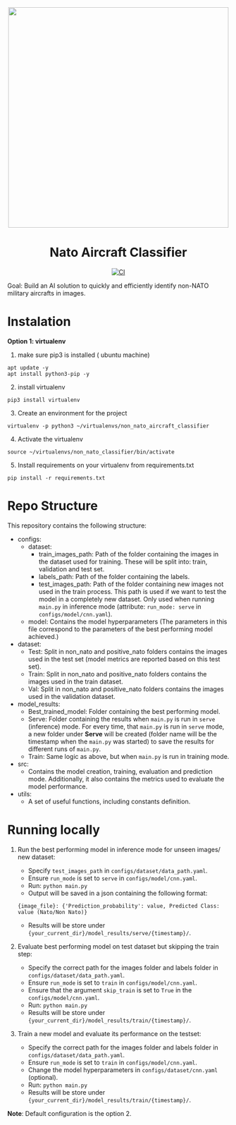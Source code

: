 <div align="center">
<img src="https://user-images.githubusercontent.com/48527899/189754894-7abb97a1-d9d7-466e-ba2e-963ec3e13a2f.jpeg" width="500px"/><br/>

# Nato Aircraft Classifier
[![CI](https://github.com/dmatgol/nato-ac-classifier/actions/workflows/main.yml/badge.svg)](https://github.com/dmatgol/nato-ac-classifier/actions/workflows/main.yml)
</div>

Goal: Build an AI solution to quickly and efficiently identify non-NATO military aircrafts in images.

# Instalation

**Option 1: virtualenv**
1. make sure pip3 is installed ( ubuntu machine)
```
apt update -y
apt install python3-pip -y
```
2. install virtualenv
```
pip3 install virtualenv
```
3. Create an environment for the project
```
virtualenv -p python3 ~/virtualenvs/non_nato_aircraft_classifier
```
4. Activate the virtualenv
```
source ~/virtualenvs/non_nato_classifier/bin/activate
```
5. Install requirements on your virtualenv from requirements.txt
```
pip install -r requirements.txt
```

# Repo Structure

This repository contains the following structure:
 - configs:
    - dataset:
        - train_images_path: Path of the folder containing the images in the dataset used for training. These will be split into: train, validation and test set. 
        - labels_path: Path of the folder containing the labels.
        - test_images_path: Path of the folder containing new images not used in the train process. This path is used if we want to test the model in a completely new dataset. Only used when running `main.py` in inference mode (attribute: `run_mode: serve` in `configs/model/cnn.yaml`).
    - model: Contains the model hyperparameters (The parameters in this file correspond to the parameters of the best performing model achieved.)
- dataset:
    - Test: Split in non_nato and positive_nato folders contains the images used in the test set (model metrics are reported based on this test set).
    - Train: Split in non_nato and positive_nato folders contains the images used in the train dataset.
    - Val: Split in non_nato and positive_nato folders contains the images used in the validation dataset.
- model_results:
    - Best_trained_model: Folder containing the best performing model.
    - Serve: Folder containing the results when ```main.py``` is run in `serve` (inference) mode. For every time, that ```main.py``` is run in `serve` mode, a new folder under **Serve**  will be created (folder name will be the timestamp when the `main.py` was started) to save the results for different runs of `main.py`.
    - Train: Same logic as above, but when `main.py` is run in training mode.
- src: 
    - Contains the model creation, training, evaluation and prediction mode. Additionally, it also contains the metrics used to evaluate the model performance.
- utils:
    - A set of useful functions, including constants definition.

# Running locally

1. Run the best performing model in inference mode for unseen images/ new dataset:
    - Specify `test_images_path` in `configs/dataset/data_path.yaml`.
    - Ensure `run_mode` is set to `serve` in `configs/model/cnn.yaml`.
    - Run:
    ```python main.py```
    - Output will be saved in a json containing the following format:
    ```
    {image_file}: {'Prediction_probability': value, Predicted Class: value (Nato/Non Nato)}
    ```
    - Results will be store under `{your_current_dir}/model_results/serve/{timestamp}/`.
2. Evaluate best performing model on test dataset but skipping the train step:
    - Specify the correct path for the images folder and labels folder in `configs/dataset/data_path.yaml`.
    - Ensure `run_mode` is set to `train` in `configs/model/cnn.yaml`.
    - Ensure that the argument `skip_train` is set to `True` in the `configs/model/cnn.yaml`.
    - Run:
    ```python main.py```
    - Results will be store under `{your_current_dir}/model_results/train/{timestamp}/`.

3. Train a new model and evaluate its performance on the testset:
    - Specify the correct path for the images folder and labels folder in `configs/dataset/data_path.yaml`.
    - Ensure `run_mode` is set to `train` in `configs/model/cnn.yaml`.
    - Change the model hyperparameters in `configs/dataset/cnn.yaml` (optional).
    - Run:
    ```python main.py```
    - Results will be store under `{your_current_dir}/model_results/train/{timestamp}/`.

**Note**: Default configuration is the option 2.
